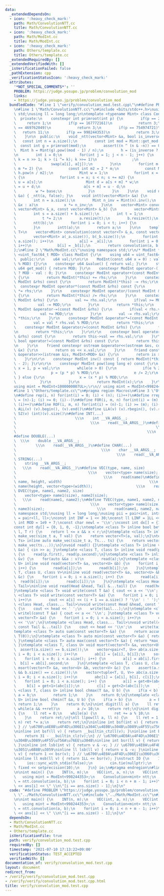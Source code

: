 ```yaml
---
data:
  _extendedDependsOn:
  - icon: ':heavy_check_mark:'
    path: Math/ConvolutionNTT.cc
    title: Math/ConvolutionNTT.cc
  - icon: ':heavy_check_mark:'
    path: Math/ModInt.cc
    title: Math/ModInt.cc
  - icon: ':heavy_check_mark:'
    path: Others/template.cc
    title: Others/template.cc
  _extendedRequiredBy: []
  _extendedVerifiedWith: []
  _isVerificationFailed: false
  _pathExtension: cpp
  _verificationStatusIcon: ':heavy_check_mark:'
  attributes:
    '*NOT_SPECIAL_COMMENTS*': ''
    PROBLEM: https://judge.yosupo.jp/problem/convolution_mod
    links:
    - https://judge.yosupo.jp/problem/convolution_mod
  bundledCode: "#line 1 \"verify/convolution_mod.test.cpp\"\n#define PROBLEM \"https://judge.yosupo.jp/problem/convolution_mod\"\
    \n#line 1 \"Math/ConvolutionNTT.cc\"\n#include <bits/stdc++.h>\nusing namespace\
    \ std;\nusing ll = long long;\n\ntemplate <typename Mint> class Convolution {\n\
    \  private:\n    constexpr int primroot(int p) {\n        if(p == 2)\n       \
    \     return 1;\n        if(p == 167772161)\n            return 3;\n        if(p\
    \ == 469762049)\n            return 3;\n        if(p == 754974721)\n         \
    \   return 11;\n        if(p == 998244353)\n            return 3;\n        assert(false);\n\
    \    }\n\n  public:\n    void _ntt(vector<Mint> &a, bool is_inverse) {\n     \
    \   const int n = a.size();\n        const int mod = Mint::get_mod();\n      \
    \  const int g = primroot(mod);\n        assert((n ^ (n & -n)) == 0);\n      \
    \  Mint h = Mint(g).pow((mod - 1) / n);\n        h = (is_inverse ? h.inv() : h);\n\
    \n        int i = 0;\n        for(int j = 1; j < n - 1; j++) {\n            for(int\
    \ k = n >> 1; k > (i ^= k); k >>= 1)\n                ;\n            if(j < i)\n\
    \                swap(a[i], a[j]);\n        }\n\n        for(int m = 1; m < n;\
    \ m *= 2) {\n            const int m2 = 2 * m;\n            const Mint base =\
    \ h.pow(n / m2);\n            Mint w = 1;\n            for(int x = 0; x < m; x++)\
    \ {\n                for(int s = x; s < n; s += m2) {\n                    Mint\
    \ u = a[s];\n                    Mint d = a[s + m] * w;\n                    a[s]\
    \ = u + d;\n                    a[s + m] = u - d;\n                }\n       \
    \         w *= base;\n            }\n        }\n    }\n\n    void ntt(vector<Mint>\
    \ &a) { _ntt(a, false); }\n    void intt(vector<Mint> &a) {\n        _ntt(a, true);\n\
    \        int n = a.size();\n        Mint n_inv = Mint(n).inv();\n        for(auto\
    \ &x : a)\n            x *= n_inv;\n    }\n\n    vector<Mint> convolution(const\
    \ vector<Mint> &_a, const vector<Mint> &_b) {\n        vector<Mint> a(_a), b(_b);\n\
    \        int s = a.size() + b.size();\n        int t = 1;\n        while(t < s)\n\
    \            t *= 2;\n        a.resize(t);\n        b.resize(t);\n        ntt(a);\n\
    \        ntt(b);\n        for(int i = 0; i < t; i++) {\n            a[i] *= b[i];\n\
    \        }\n        intt(a);\n        return a;\n    }\n\n    template <typename\
    \ T>\n    vector<Mint> convolution(const vector<T> &_a, const vector<T> &_b) {\n\
    \        vector<Mint> a(_a.size()), b(_b.size());\n        for(int i = 0; i <\
    \ a.size(); i++)\n            a[i] = _a[i];\n        for(int i = 0; i < b.size();\
    \ i++)\n            b[i] = _b[i];\n        return convolution(a, b);\n    }\n\
    };\n#line 2 \"Math/ModInt.cc\"\nusing namespace std;\r\n/* ModInt */\r\ntemplate\
    \ <uint_fast64_t MOD> class ModInt {\r\n    using u64 = uint_fast64_t;\r\n\r\n\
    \  public:\r\n    u64 val;\r\n\r\n    ModInt(const u64 x = 0) : val((x + MOD)\
    \ % MOD) {}\r\n    constexpr u64 &value() { return val; }\r\n    static const\
    \ u64 get_mod() { return MOD; }\r\n    constexpr ModInt operator-() { return val\
    \ ? MOD - val : 0; }\r\n    constexpr ModInt operator+(const ModInt &rhs) const\
    \ {\r\n        return ModInt(*this) += rhs;\r\n    }\r\n    constexpr ModInt operator-(const\
    \ ModInt &rhs) const {\r\n        return ModInt(*this) -= rhs;\r\n    }\r\n  \
    \  constexpr ModInt operator*(const ModInt &rhs) const {\r\n        return ModInt(*this)\
    \ *= rhs;\r\n    }\r\n    constexpr ModInt operator/(const ModInt &rhs) const\
    \ {\r\n        return ModInt(*this) /= rhs;\r\n    }\r\n    constexpr ModInt &operator+=(const\
    \ ModInt &rhs) {\r\n        val += rhs.val;\r\n        if(val >= MOD) {\r\n  \
    \          val -= MOD;\r\n        }\r\n        return *this;\r\n    }\r\n    constexpr\
    \ ModInt &operator-=(const ModInt &rhs) {\r\n        if(val < rhs.val) {\r\n \
    \           val += MOD;\r\n        }\r\n        val -= rhs.val;\r\n        return\
    \ *this;\r\n    }\r\n    constexpr ModInt &operator*=(const ModInt &rhs) {\r\n\
    \        val = val * rhs.val % MOD;\r\n        return *this;\r\n    }\r\n\r\n\
    \    constexpr ModInt &operator/=(const ModInt &rhs) {\r\n        *this *= rhs.inv();\r\
    \n        return *this;\r\n    }\r\n\r\n    constexpr bool operator==(const ModInt\
    \ &rhs) const {\r\n        return this->val == rhs.val;\r\n    }\r\n    constexpr\
    \ bool operator!=(const ModInt &rhs) const {\r\n        return this->val != rhs.val;\r\
    \n    }\r\n    friend constexpr ostream &operator<<(ostream &os, const ModInt<MOD>\
    \ &x) {\r\n        return os << x.val;\r\n    }\r\n    friend constexpr istream\
    \ &operator>>(istream &is, ModInt<MOD> &x) {\r\n        return is >> x.val;\r\n\
    \    }\r\n\r\n    constexpr ModInt inv() const { return ModInt(*this).pow(MOD\
    \ - 2); }\r\n\r\n    constexpr ModInt pow(long long e) const {\r\n        u64\
    \ x = 1, p = val;\r\n        while(e > 0) {\r\n            if(e % 2 == 0) {\r\n\
    \                p = (p * p) % MOD;\r\n                e /= 2;\r\n           \
    \ } else {\r\n                x = (x * p) % MOD;\r\n                e--;\r\n \
    \           }\r\n        }\r\n        return ModInt(x);\r\n    }\r\n};\r\n\r\n\
    using mint = ModInt<1000000007UL>;\r\n// using mint = ModInt<998244353UL>;\r\n\
    #line 1 \"Others/template.cc\"\n#pragma region Macros\n#line 3 \"Others/template.cc\"\
    \n#define rep(i, n) for(int(i) = 0; (i) < (n); (i)++)\n#define rrep(i, n) for(int(i)\
    \ = (n)-1; (i) >= 0; (i)--)\n#define FOR(i, m, n) for(int(i) = (m); (i) < (n);\
    \ (i)++)\n#define ROF(i, m, n) for(int(i) = (n)-1; (i) >= (m); (i)--)\n#define\
    \ ALL(v) (v).begin(), (v).end()\n#define LLA(v) (v).rbegin(), (v).rend()\n#define\
    \ SZ(v) (int)(v).size()\n#define INT(...)                                    \
    \                           \\\n    int __VA_ARGS__;                         \
    \                                  \\\n    read(__VA_ARGS__)\n#define LL(...)\
    \                                                                \\\n    ll __VA_ARGS__;\
    \                                                            \\\n    read(__VA_ARGS__)\n\
    #define DOUBLE(...)                                                          \
    \  \\\n    double __VA_ARGS__;                                               \
    \         \\\n    read(__VA_ARGS__)\n#define CHAR(...)                       \
    \                                       \\\n    char __VA_ARGS__;            \
    \                                              \\\n    read(__VA_ARGS__)\n#define\
    \ STRING(...)                                                            \\\n\
    \    string __VA_ARGS__;                                                     \
    \   \\\n    read(__VA_ARGS__)\n#define VEC(type, name, size)                 \
    \                                 \\\n    vector<type> name(size);           \
    \                                        \\\n    read(name)\n#define VEC2(type,\
    \ name, height, width)                                        \\\n    vector<vector<type>>\
    \ name(height, vector<type>(width));                    \\\n    read(name)\n#define\
    \ DVEC(type, name1, name2, size)                                         \\\n\
    \    vector<type> name1(size), name2(size);                                  \
    \   \\\n    read(name1, name2);\n#define TVEC(type, name1, name2, name3, size)\
    \                                  \\\n    vector<type> name1(size), name2(size),\
    \ name3(size);                        \\\n    read(name1, name2, name3);\nusing\
    \ namespace std;\nusing ll = long long;\nusing pii = pair<int, int>;\nusing pll\
    \ = pair<ll, ll>;\nconst int INF = 1 << 30;\nconst ll LINF = 1LL << 60;\nconst\
    \ int MOD = 1e9 + 7;\nconst char newl = '\\n';\nconst int dx[] = {1, 0, -1, 0};\n\
    const int dy[] = {0, 1, 0, -1};\ntemplate <class T> inline bool between(T x, T\
    \ l, T r) {\n    return l <= x && x < r;\n}\ntemplate <class T> inline vector<T>\
    \ make_vec(size_t a, T val) {\n    return vector<T>(a, val);\n}\ntemplate <class...\
    \ Ts> inline auto make_vec(size_t a, Ts... ts) {\n    return vector<decltype(make_vec(ts...))>(a,\
    \ make_vec(ts...));\n}\nvoid read() {}\ntemplate <class T> inline void read(T\
    \ &a) { cin >> a; }\ntemplate <class T, class S> inline void read(pair<T, S> &p)\
    \ {\n    read(p.first), read(p.second);\n}\ntemplate <class T> inline void read(vector<T>\
    \ &v) {\n    for(auto &&a : v)\n        read(a);\n}\ntemplate <class T, class\
    \ U> inline void read(vector<T> &a, vector<U> &b) {\n    for(int i = 0; i < a.size();\
    \ i++) {\n        read(a[i]);\n        read(b[i]);\n    }\n}\ntemplate <class\
    \ T, class U, class V>\ninline void read(vector<T> &a, vector<U> &b, vector<V>\
    \ &c) {\n    for(int i = 0; i < a.size(); i++) {\n        read(a[i]);\n      \
    \  read(b[i]);\n        read(c[i]);\n    }\n}\ntemplate <class Head, class...\
    \ Tail>\ninline void read(Head &head, Tail &...tail) {\n    read(head), read(tail...);\n\
    }\ntemplate <class T> void write(const T &a) { cout << a << '\\n'; }\ntemplate\
    \ <class T> void write(const vector<T> &a) {\n    for(int i = 0; i < a.size();\
    \ i++)\n        cout << a[i] << (i + 1 == a.size() ? '\\n' : ' ');\n}\ntemplate\
    \ <class Head, class... Tail>\nvoid write(const Head &head, const Tail &...tail)\
    \ {\n    cout << head << ' ';\n    write(tail...);\n}\ntemplate <class T> void\
    \ writel(const T &a) { cout << a << '\\n'; }\ntemplate <class T> void writel(const\
    \ vector<T> &a) {\n    for(int i = 0; i < a.size(); i++)\n        cout << a[i]\
    \ << '\\n';\n}\ntemplate <class Head, class... Tail>\nvoid writel(const Head &head,\
    \ const Tail &...tail) {\n    cout << head << '\\n';\n    write(tail...);\n}\n\
    template <class T> auto sum(const vector<T> &a) {\n    return accumulate(ALL(a),\
    \ T(0));\n}\ntemplate <class T> auto min(const vector<T> &a) { return *min_element(ALL(a));\
    \ }\ntemplate <class T> auto max(const vector<T> &a) { return *max_element(ALL(a));\
    \ }\ntemplate <class T, class U> void msort(vector<T> &a, vector<U> &b) {\n  \
    \  assert(a.size() == b.size());\n    vector<pair<T, U>> ab(a.size());\n    for(int\
    \ i = 0; i < a.size(); i++)\n        ab[i] = {a[i], b[i]};\n    sort(ALL(ab));\n\
    \    for(int i = 0; i < a.size(); i++) {\n        a[i] = ab[i].first;\n      \
    \  b[i] = ab[i].second;\n    }\n}\ntemplate <class T, class U, class V>\nvoid\
    \ msort(vector<T> &a, vector<U> &b, vector<V> &c) {\n    assert(a.size() == b.size()\
    \ && b.size() == c.size());\n    vector<tuple<T, U, V>> abc(a.size());\n    for(int\
    \ i = 0; i < a.size(); i++)\n        abc[i] = {a[i], b[i], c[i]};\n    sort(ALL(abc));\n\
    \    for(int i = 0; i < a.size(); i++) {\n        a[i] = get<0>(abc[i]);\n   \
    \     b[i] = get<1>(abc[i]);\n        c[i] = get<2>(abc[i]);\n    }\n}\ntemplate\
    \ <class T, class U> inline bool chmax(T &a, U b) {\n    if(a < b) {\n       \
    \ a = b;\n        return 1;\n    }\n    return 0;\n}\ntemplate <class T, class\
    \ U> inline bool chmin(T &a, U b) {\n    if(a > b) {\n        a = b;\n       \
    \ return 1;\n    }\n    return 0;\n}\nint digit(ll a) {\n    ll ret = 0;\n   \
    \ while(a && ++ret)\n        a /= 10;\n    return ret;\n}\nint digit_sum(ll a)\
    \ {\n    ll ret = 0;\n    while(a) {\n        ret += a % 10;\n        a /= 10;\n\
    \    }\n    return ret;\n}\nll llpow(ll a, ll n) {\n    ll ret = 1;\n    rep(i,\
    \ n) ret *= a;\n    return ret;\n}\ninline int bsf(int v) { return __builtin_ctz(v);\
    \ } // \u6700\u4E0B\u4F4D\u306E1\u304C\u4E0B\u304B\u3089\u4F55\u756A\u76EE\u304B\
    \ninline int bsf(ll v) { return __builtin_ctzll(v); }\ninline int bsr(int v) {\n\
    \    return 31 - __builtin_clz(v);\n} // \u6700\u4E0A\u4F4D\u306E1\u304C\u4E0B\
    \u304B\u3089\u4F55\u756A\u76EE\u304B\ninline int bsr(ll v) { return 63 - __builtin_clzll(v);\
    \ }\ninline int lsb(int v) { return v & -v; } // \u6700\u4E0A\u4F4D\u306E1\u3060\
    \u3051\u6B8B\u3059\ninline ll lsb(ll v) { return v & -v; }\ninline int msb(int\
    \ v) { return 1 << bsr(v); } // \u6700\u4E0A\u4F4D\u306E1\u3060\u3051\u6B8B\u3059\
    \ninline ll msb(ll v) { return 1LL << bsr(v); }\nstruct IO {\n    IO() {\n   \
    \     ios::sync_with_stdio(false);\n        cin.tie(nullptr);\n        cout <<\
    \ fixed << setprecision(10);\n    }\n} io;\n#pragma endregion\n#line 5 \"verify/convolution_mod.test.cpp\"\
    \n\nint main() {\n    INT(n, m);\n    VEC(int, a, n);\n    VEC(int, b, m);\n \
    \   using mint = ModInt<998244353>;\n    Convolution<mint> ntt;\n    auto ans\
    \ = ntt.convolution(a, b);\n    for(int i = 0; i < n + m - 1; i++)\n        cout\
    \ << ans[i] << \" \\n\"[i == ans.size() - 1];\n}\n"
  code: "#define PROBLEM \"https://judge.yosupo.jp/problem/convolution_mod\"\n#include\
    \ \"../Math/ConvolutionNTT.cc\"\n#include \"../Math/ModInt.cc\"\n#include \"../Others/template.cc\"\
    \n\nint main() {\n    INT(n, m);\n    VEC(int, a, n);\n    VEC(int, b, m);\n \
    \   using mint = ModInt<998244353>;\n    Convolution<mint> ntt;\n    auto ans\
    \ = ntt.convolution(a, b);\n    for(int i = 0; i < n + m - 1; i++)\n        cout\
    \ << ans[i] << \" \\n\"[i == ans.size() - 1];\n}\n"
  dependsOn:
  - Math/ConvolutionNTT.cc
  - Math/ModInt.cc
  - Others/template.cc
  isVerificationFile: true
  path: verify/convolution_mod.test.cpp
  requiredBy: []
  timestamp: '2021-07-10 17:13:22+09:00'
  verificationStatus: TEST_ACCEPTED
  verifiedWith: []
documentation_of: verify/convolution_mod.test.cpp
layout: document
redirect_from:
- /verify/verify/convolution_mod.test.cpp
- /verify/verify/convolution_mod.test.cpp.html
title: verify/convolution_mod.test.cpp
---
```

